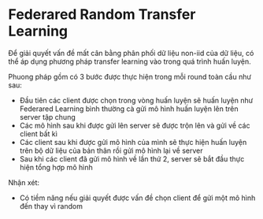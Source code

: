 # Federared Random Transfer Learning

Để giải quyết vấn đề mất cân bằng phân phối dữ liệu non-iid của dữ liệu, có thể áp dụng phương pháp transfer learning vào trong quá trình huấn luyện.

Phuong pháp gồm có 3 bước được thực hiện trong mỗi round toàn cầu như sau:

- Đầu tiên các client được chọn trong vòng huấn luyện sẽ huấn luyện như Federared Learning bình thường cà gửi mô hình huấn luyện lên trên server tập chung
- Các mô hình sau khi được gửi lên server sẽ được trộn lên và gửi về các client bất kì
- Các client sau khi được gửi mô hình của mình sẽ thực hiện huấn luyện trên bộ dữ liệu của bản thân rồi gửi mô hình lại về server
- Sau khi các client đã gửi mô hình về lần thứ 2, server sẽ bắt đầu thực hiện tổng hợp mô hình

Nhận xét:
- Có tiềm năng nếu giải quyết được vấn đề chọn client để gửi một mô hình đến thay vì random
